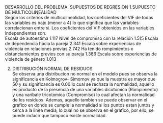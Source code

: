 DESARROLLO DEL PROBLEMA: 
SUPUESTOS DE REGRESION 
1.SUPUESTO DE MULTICOLINEALIDAD 			
Según los criterios de multicolinealidad, los coeficientes del VIF de todas las variables es bajo (menor a 4) lo que significa que las variables correlacionan entre si. Los coeficientes del VIF obtenidos en las variables independientes son.										
Escala de autoestima                                                     1.117
Nivel de compromiso con la relación                                      1.515
Escala de dependencia hacia la pareja                                    2.341
Escala sobre experiencias de violencia en relaciones previas             2.742
Ha tenido rompimientos o distanciamientos previos con su pareja          1.386
Escala sobre experiencias de violencia de género                         1.013

2. DISTRIBUCIÓN NORMAL DE RESIDUOS  		
Se observa una distribucion no normal en el modelo pues se observa la significancia en Kolmogrov- Simornov ya que la muestra  es mayor que 50 y su significancia es 0.00 lo cual se rechaza la normalidad, aquello es producto de la presencia de una variables dicotomica (Rompimiento) y una varibale tricotomica (Compromiso) lo cual afectan la normalidad de los residuos. Ademas, aquello tambien se puede observar en el grafico en donde se cumple la normalidad si los puntos estan juntos y cerca a la linea media, lo cual no se observa en el grafico, por ello, se puede inducir que tampoco existe normalidad. 						
